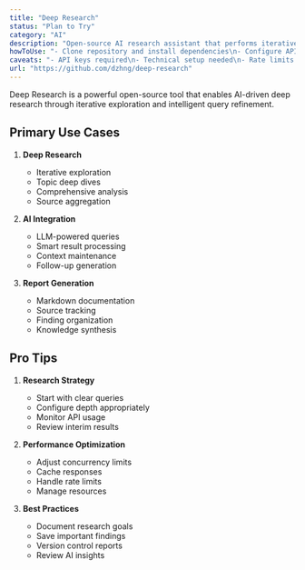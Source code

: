 ```yaml
---
title: "Deep Research"
status: "Plan to Try"
category: "AI"
description: "Open-source AI research assistant that performs iterative, deep research by combining search engines, web scraping, and large language models"
howToUse: "- Clone repository and install dependencies\n- Configure API keys for Firecrawl and OpenAI\n- Run research assistant via CLI\n- Specify research parameters\n- Review generated markdown reports"
caveats: "- API keys required\n- Technical setup needed\n- Rate limits may apply\n- Resource intensive for deep searches"
url: "https://github.com/dzhng/deep-research"
---
```


Deep Research is a powerful open-source tool that enables AI-driven deep research through iterative exploration and intelligent query refinement.

## Primary Use Cases

1. **Deep Research**
   - Iterative exploration
   - Topic deep dives
   - Comprehensive analysis
   - Source aggregation

2. **AI Integration**
   - LLM-powered queries
   - Smart result processing
   - Context maintenance
   - Follow-up generation

3. **Report Generation**
   - Markdown documentation
   - Source tracking
   - Finding organization
   - Knowledge synthesis

## Pro Tips

1. **Research Strategy**
   - Start with clear queries
   - Configure depth appropriately
   - Monitor API usage
   - Review interim results

2. **Performance Optimization**
   - Adjust concurrency limits
   - Cache responses
   - Handle rate limits
   - Manage resources

3. **Best Practices**
   - Document research goals
   - Save important findings
   - Version control reports
   - Review AI insights 